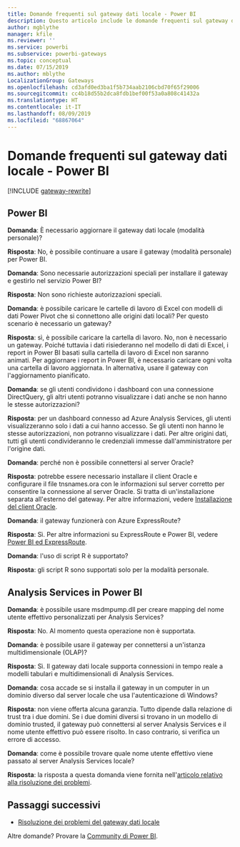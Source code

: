 ```yaml
---
title: Domande frequenti sul gateway dati locale - Power BI
description: Questo articolo include le domande frequenti sul gateway dati locale per Power BI. L'articolo raccoglie le domande frequenti sul gateway usato in Power BI.
author: mgblythe
manager: kfile
ms.reviewer: ''
ms.service: powerbi
ms.subservice: powerbi-gateways
ms.topic: conceptual
ms.date: 07/15/2019
ms.author: mblythe
LocalizationGroup: Gateways
ms.openlocfilehash: cd3afd0ed3ba1f5b734aab2106cbd70f65f29006
ms.sourcegitcommit: cc4b18d55b2dca8fdb1bef00f53a0a808c41432a
ms.translationtype: HT
ms.contentlocale: it-IT
ms.lasthandoff: 08/09/2019
ms.locfileid: "68867064"
---
```

# <a name="on-premises-data-gateway-faq---power-bi"></a>Domande frequenti sul gateway dati locale - Power BI

[!INCLUDE [gateway-rewrite](includes/gateway-rewrite.md)]

## <a name="power-bi"></a>Power BI

**Domanda**: È necessario aggiornare il gateway dati locale (modalità personale)?

**Risposta**: No, è possibile continuare a usare il gateway (modalità personale) per Power BI.

**Domanda**: Sono necessarie autorizzazioni speciali per installare il gateway e gestirlo nel servizio Power BI?

**Risposta**: Non sono richieste autorizzazioni speciali.

**Domanda**: è possibile caricare le cartelle di lavoro di Excel con modelli di dati Power Pivot che si connettono alle origini dati locali? Per questo scenario è necessario un gateway? 

**Risposta**: sì, è possibile caricare la cartella di lavoro. No, non è necessario un gateway. Poiché tuttavia i dati risiederanno nel modello di dati di Excel, i report in Power BI basati sulla cartella di lavoro di Excel non saranno animati. Per aggiornare i report in Power BI, è necessario caricare ogni volta una cartella di lavoro aggiornata. In alternativa, usare il gateway con l'aggiornamento pianificato.

**Domanda**: se gli utenti condividono i dashboard con una connessione DirectQuery, gli altri utenti potranno visualizzare i dati anche se non hanno le stesse autorizzazioni? 

**Risposta**: per un dashboard connesso ad Azure Analysis Services, gli utenti visualizzeranno solo i dati a cui hanno accesso. Se gli utenti non hanno le stesse autorizzazioni, non potranno visualizzare i dati. Per altre origini dati, tutti gli utenti condivideranno le credenziali immesse dall'amministratore per l'origine dati.

**Domanda**: perché non è possibile connettersi al server Oracle? 

**Risposta**: potrebbe essere necessario installare il client Oracle e configurare il file tnsnames.ora con le informazioni sul server corretto per consentire la connessione al server Oracle. Si tratta di un'installazione separata all'esterno del gateway. Per altre informazioni, vedere [Installazione del client Oracle](service-gateway-onprem-manage-oracle.md#install-the-oracle-client).

**Domanda**: il gateway funzionerà con Azure ExpressRoute? 

**Risposta**: Sì. Per altre informazioni su ExpressRoute e Power BI, vedere [Power BI ed ExpressRoute](service-admin-power-bi-expressroute.md).

**Domanda**: l'uso di script R è supportato?

**Risposta**: gli script R sono supportati solo per la modalità personale.

## <a name="analysis-services-in-power-bi"></a>Analysis Services in Power BI

**Domanda**: è possibile usare msdmpump.dll per creare mapping del nome utente effettivo personalizzati per Analysis Services? 

**Risposta**: No. Al momento questa operazione non è supportata.

**Domanda**: è possibile usare il gateway per connettersi a un'istanza multidimensionale (OLAP)? 

**Risposta**: Sì. Il gateway dati locale supporta connessioni in tempo reale a modelli tabulari e multidimensionali di Analysis Services.

**Domanda**: cosa accade se si installa il gateway in un computer in un dominio diverso dal server locale che usa l'autenticazione di Windows? 

**Risposta**: non viene offerta alcuna garanzia. Tutto dipende dalla relazione di trust tra i due domini. Se i due domini diversi si trovano in un modello di dominio trusted, il gateway può connettersi al server Analysis Services e il nome utente effettivo può essere risolto. In caso contrario, si verifica un errore di accesso.

**Domanda**: come è possibile trovare quale nome utente effettivo viene passato al server Analysis Services locale? 

**Risposta**: la risposta a questa domanda viene fornita nell'[articolo relativo alla risoluzione dei problemi](service-gateway-onprem-tshoot.md).

## <a name="next-steps"></a>Passaggi successivi

* [Risoluzione dei problemi del gateway dati locale](/data-integration/gateway/service-gateway-tshoot)

Altre domande? Provare la [Community di Power BI](http://community.powerbi.com/).

